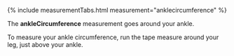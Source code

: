 {% include measurementTabs.html measurement="anklecircumference" %}

The **ankleCircumference** measurement goes around your ankle.

To measure your ankle circumference, run the tape measure around your leg, just above your ankle.
